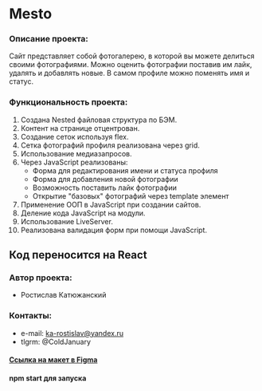 # Mesto

### Описание проекта:
Сайт представляет собой фотогалерею, в которой вы можете делиться своими фотографиями. Можно оценить фотографии поставив им лайк, удалять и добавлять новые. В самом профиле можно поменять имя и статус.


### Функциональность проекта:

1. Создана Nested файловая структура по БЭМ.
2. Контент на странице отцентрован.
3. Создание сеток используя flex.
4. Сетка фотографий профиля реализована через grid.
5. Использование медиазапросов.
6. Через JavaScript реализованы:
    * Форма для редактирования имени и статуса профиля
    * Форма для добавления новой фотографии
    * Возможность поставить лайк фотографии
    * Открытие "базовых" фотографий через template элемент
7. Применение ООП в JavaScript при создании сайтов.
8. Деление кода JavaScript на модули.
9. Использование LiveServer.
10. Реализована валидация форм при помощи JavaScript.

## Код переносится на React

### Автор проекта:
* Ростислав Катюжанский

### Контакты:
* e-mail: ka-rostislav@yandex.ru
* tlgrm: @ColdJanuary


#### [Ссылка на макет в Figma](https://www.figma.com/file/StZjf8HnoeLdiXS7dYrLAh/JavaScript.-Sprint-4)
#### npm start для запуска
